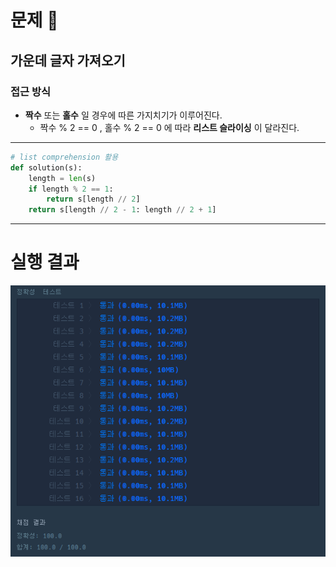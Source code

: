 # 문제 :book:

## 가운데 글자 가져오기

### 접근 방식

- **짝수** 또는 **홀수** 일 경우에 따른 가지치기가 이루어진다.
  - 짝수 % 2 == 0 , 홀수 % 2 == 0 에 따라 __리스트 슬라이싱__ 이 달라진다.

<hr>

```python
# list comprehension 활용
def solution(s):
    length = len(s)
    if length % 2 == 1:
        return s[length // 2]
    return s[length // 2 - 1: length // 2 + 1]
```

<hr>

# 실행 결과

![img.png](img.png)
